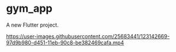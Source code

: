 # gym_app

A new Flutter project.



https://user-images.githubusercontent.com/25683441/123142669-97d9b980-d451-11eb-90c8-be382469cafa.mp4

